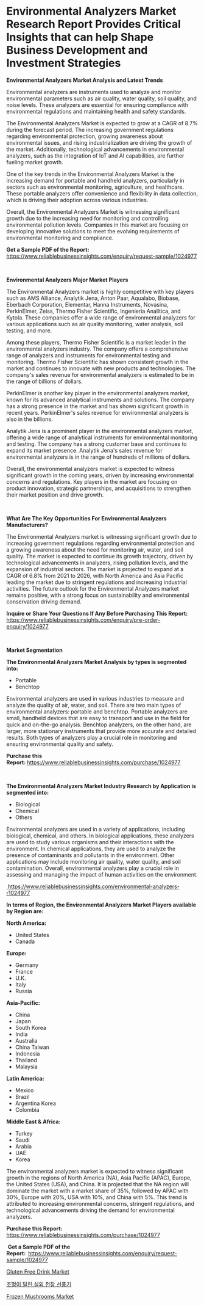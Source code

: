 <p><h1>Environmental Analyzers Market Research Report Provides Critical Insights that can help Shape Business Development and Investment Strategies</h1></p><p><strong>Environmental Analyzers Market Analysis and Latest Trends</strong></p>
<p><p>Environmental analyzers are instruments used to analyze and monitor environmental parameters such as air quality, water quality, soil quality, and noise levels. These analyzers are essential for ensuring compliance with environmental regulations and maintaining health and safety standards.</p><p>The Environmental Analyzers Market is expected to grow at a CAGR of 8.7% during the forecast period. The increasing government regulations regarding environmental protection, growing awareness about environmental issues, and rising industrialization are driving the growth of the market. Additionally, technological advancements in environmental analyzers, such as the integration of IoT and AI capabilities, are further fueling market growth.</p><p>One of the key trends in the Environmental Analyzers Market is the increasing demand for portable and handheld analyzers, particularly in sectors such as environmental monitoring, agriculture, and healthcare. These portable analyzers offer convenience and flexibility in data collection, which is driving their adoption across various industries.</p><p>Overall, the Environmental Analyzers Market is witnessing significant growth due to the increasing need for monitoring and controlling environmental pollution levels. Companies in this market are focusing on developing innovative solutions to meet the evolving requirements of environmental monitoring and compliance.</p></p>
<p><strong>Get a Sample PDF of the Report:&nbsp;</strong> <a href="https://www.reliablebusinessinsights.com/enquiry/request-sample/1024977">https://www.reliablebusinessinsights.com/enquiry/request-sample/1024977</a></p>
<p>&nbsp;</p>
<p><strong>Environmental Analyzers Major Market Players</strong></p>
<p><p>The Environmental Analyzers market is highly competitive with key players such as AMS Alliance, Analytik Jena, Anton Paar, Aqualabo, Biobase, Eberbach Corporation, Elementar, Hanna Instruments, Novasina, PerkinElmer, Zeiss, Thermo Fisher Scientific, Ingenieria Analítica, and Kytola. These companies offer a wide range of environmental analyzers for various applications such as air quality monitoring, water analysis, soil testing, and more.</p><p>Among these players, Thermo Fisher Scientific is a market leader in the environmental analyzers industry. The company offers a comprehensive range of analyzers and instruments for environmental testing and monitoring. Thermo Fisher Scientific has shown consistent growth in the market and continues to innovate with new products and technologies. The company's sales revenue for environmental analyzers is estimated to be in the range of billions of dollars.</p><p>PerkinElmer is another key player in the environmental analyzers market, known for its advanced analytical instruments and solutions. The company has a strong presence in the market and has shown significant growth in recent years. PerkinElmer's sales revenue for environmental analyzers is also in the billions.</p><p>Analytik Jena is a prominent player in the environmental analyzers market, offering a wide range of analytical instruments for environmental monitoring and testing. The company has a strong customer base and continues to expand its market presence. Analytik Jena's sales revenue for environmental analyzers is in the range of hundreds of millions of dollars.</p><p>Overall, the environmental analyzers market is expected to witness significant growth in the coming years, driven by increasing environmental concerns and regulations. Key players in the market are focusing on product innovation, strategic partnerships, and acquisitions to strengthen their market position and drive growth.</p></p>
<p>&nbsp;</p>
<p><strong>What Are The Key Opportunities For Environmental Analyzers Manufacturers?</strong></p>
<p><p>The Environmental Analyzers market is witnessing significant growth due to increasing government regulations regarding environmental protection and a growing awareness about the need for monitoring air, water, and soil quality. The market is expected to continue its growth trajectory, driven by technological advancements in analyzers, rising pollution levels, and the expansion of industrial sectors. The market is projected to expand at a CAGR of 6.8% from 2021 to 2026, with North America and Asia Pacific leading the market due to stringent regulations and increasing industrial activities. The future outlook for the Environmental Analyzers market remains positive, with a strong focus on sustainability and environmental conservation driving demand.</p></p>
<p><strong>Inquire or Share Your Questions If Any Before Purchasing This Report:</strong> <a href="https://www.reliablebusinessinsights.com/enquiry/pre-order-enquiry/1024977">https://www.reliablebusinessinsights.com/enquiry/pre-order-enquiry/1024977</a></p>
<p>&nbsp;</p>
<p><strong>Market Segmentation</strong></p>
<p><strong>The Environmental Analyzers Market Analysis by types is segmented into:</strong></p>
<p><ul><li>Portable</li><li>Benchtop</li></ul></p>
<p><p>Environmental analyzers are used in various industries to measure and analyze the quality of air, water, and soil. There are two main types of environmental analyzers: portable and benchtop. Portable analyzers are small, handheld devices that are easy to transport and use in the field for quick and on-the-go analysis. Benchtop analyzers, on the other hand, are larger, more stationary instruments that provide more accurate and detailed results. Both types of analyzers play a crucial role in monitoring and ensuring environmental quality and safety.</p></p>
<p><strong>Purchase this Report:&nbsp;</strong><a href="https://www.reliablebusinessinsights.com/purchase/1024977">https://www.reliablebusinessinsights.com/purchase/1024977</a></p>
<p>&nbsp;</p>
<p><strong>The Environmental Analyzers Market Industry Research by Application is segmented into:</strong></p>
<p><ul><li>Biological</li><li>Chemical</li><li>Others</li></ul></p>
<p><p>Environmental analyzers are used in a variety of applications, including biological, chemical, and others. In biological applications, these analyzers are used to study various organisms and their interactions with the environment. In chemical applications, they are used to analyze the presence of contaminants and pollutants in the environment. Other applications may include monitoring air quality, water quality, and soil contamination. Overall, environmental analyzers play a crucial role in assessing and managing the impact of human activities on the environment.</p></p>
<p><a href="https://www.reliablebusinessinsights.com/environmental-analyzers-r1024977">&nbsp;https://www.reliablebusinessinsights.com/environmental-analyzers-r1024977</a></p>
<p><strong>In terms of Region, the Environmental Analyzers Market Players available by Region are:</strong></p>
<p>
    <p> <strong> North America: </strong>
        <ul>
            <li>United States</li>
            <li>Canada</li>
        </ul>
        </p> 
    <p> <strong> Europe: </strong>
        <ul>
            <li>Germany</li>
            <li>France</li>
            <li>U.K.</li>
            <li>Italy</li>
            <li>Russia</li>
        </ul>
        </p> 
    <p> <strong> Asia-Pacific: </strong>
        <ul>
            <li>China</li>
            <li>Japan</li>
            <li>South Korea</li>
            <li>India</li>
            <li>Australia</li>
            <li>China Taiwan</li>
            <li>Indonesia</li>
            <li>Thailand</li>
            <li>Malaysia</li>
        </ul>
        </p> 
    <p> <strong> Latin America: </strong>
        <ul>
            <li>Mexico</li>
            <li>Brazil</li>
            <li>Argentina Korea</li>
            <li>Colombia</li>
        </ul>
        </p> 
    <p> <strong> Middle East & Africa: </strong>
        <ul>
            <li>Turkey</li>
            <li>Saudi</li>
            <li>Arabia</li>
            <li>UAE</li>
            <li>Korea</li>
        </ul>
    </p>
    </p>
<p><p>The environmental analyzers market is expected to witness significant growth in the regions of North America (NA), Asia Pacific (APAC), Europe, the United States (USA), and China. It is projected that the NA region will dominate the market with a market share of 35%, followed by APAC with 30%, Europe with 20%, USA with 10%, and China with 5%. This trend is attributed to increasing environmental concerns, stringent regulations, and technological advancements driving the demand for environmental analyzers.</p></p>
<p><strong>Purchase this Report: </strong><a href="https://www.reliablebusinessinsights.com/purchase/1024977">https://www.reliablebusinessinsights.com/purchase/1024977</a></p>
<p>&nbsp;<strong>Get a Sample PDF of the Report:&nbsp;&nbsp;</strong><a href="https://www.reliablebusinessinsights.com/enquiry/request-sample/1024977">https://www.reliablebusinessinsights.com/enquiry/request-sample/1024977</a></p>
<p><strong></strong></p>
<p><p><a href="https://medium.com/@obiemante_40648/gluten-free-drink-industry-analysis-report-its-market-size-growing-with-a-cagr-of-8-8-a7699c81380c">Gluten Free Drink Market</a></p><p><a href="https://medium.com/@williefoster48/%ED%92%8D%EC%84%A0%EB%93%B1%EC%9D%B4-%EC%9E%88%EB%8A%94-%EC%8B%A4%EC%99%B8-%EC%B2%9C%EC%9E%A5-%EC%84%A0%ED%92%8D%EA%B8%B0-%EC%8B%9C%EC%9E%A5-%EB%B3%B4%EA%B3%A0%EC%84%9C-%EC%A0%9C%ED%92%88-%EC%9C%A0%ED%98%95-led-%ED%95%A0%EB%A1%9C%EA%B2%90-%ED%98%95%EA%B4%91-%EB%B0%9C%EA%B4%91-%EC%A0%9C%EB%85%BC-%EC%B5%9C%EC%A2%85-%EC%82%AC%EC%9A%A9-%EC%A3%BC%EA%B1%B0%EC%9A%A9-%EC%83%81%EC%97%85%EC%9A%A9-%EC%82%B0%EC%97%85%EC%9A%A9-%EB%B0%8F-%EC%A7%80%EC%97%AD-2024-2031-b9f94f30e861">조명이 달린 실외 천장 선풍기</a></p><p><a href="https://medium.com/@cloydrenner_30555/global-frozen-mushrooms-market-size-share-analysis-by-product-type-by-application-by-region-d7ce9eb21601">Frozen Mushrooms Market</a></p></p>